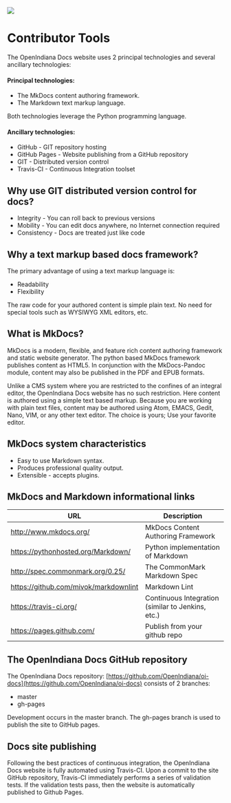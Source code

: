<!--

The contents of this Documentation are subject to the Public Documentation License Version 1.01
(the "License"); you may only use this Documentation if you comply with the terms of this License.
A copy of the License is available at http://illumos.org/license/PDL.

The Original Documentation is _________________.

The Initial Writer of the Original Documentation is ___________ Copyright (C)_________[Insert year(s)].
All Rights Reserved. (Initial Writer contact(s):________________[Insert hyperlink/alias]).

Contributor(s): ______________________________________.

Portions created by ______ are Copyright (C)_________[Insert year(s)].
All Rights Reserved. (Contributor contact(s):________________[Insert hyperlink/alias]).

-->

<img src = "../../Openindiana.png">

# Contributor Tools

The OpenIndiana Docs website uses 2 principal technologies and several ancillary technologies:

#### Principal technologies:

* The MkDocs content authoring framework.
* The Markdown text markup language.

Both technologies leverage the Python programming language.


#### Ancillary technologies:

* GitHub - GIT repository hosting
* GitHub Pages - Website publishing from a GitHub repository
* GIT - Distributed version control
* Travis-CI - Continuous Integration toolset


## Why use GIT distributed version control for docs?

* Integrity - You can roll back to previous versions
* Mobility - You can edit docs anywhere, no Internet connection required
* Consistency - Docs are treated just like code


## Why a text markup based docs framework?

The primary advantage of using a text markup language is:

* Readability
* Flexibility

The raw code for your authored content is simple plain text.
No need for special tools such as WYSIWYG XML editors, etc.


## What is MkDocs?

MkDocs is a modern, flexible, and feature rich content authoring framework and static website generator.
The python based MkDocs framework publishes content as HTML5.
In conjunction with the MkDocs-Pandoc module, content may also be published in the PDF and EPUB formats.

Unlike a CMS system where you are restricted to the confines of an integral editor, the OpenIndiana Docs website has no such restriction.
Here content is authored using a simple text based markup.
Because you are working with plain text files, content may be authored using Atom, EMACS, Gedit, Nano, VIM, or any other text editor.
The choice is yours; Use your favorite editor.


## MkDocs system characteristics

* Easy to use Markdown syntax.
* Produces professional quality output.
* Extensible - accepts plugins.


## MkDocs and Markdown informational links

| URL | Description
|---|---
| <http://www.mkdocs.org/> | MkDocs Content Authoring Framework
| <https://pythonhosted.org/Markdown/> | Python implementation of Markdown
| <http://spec.commonmark.org/0.25/> | The CommonMark Markdown Spec
| <https://github.com/mivok/markdownlint> | Markdown Lint
| <https://travis-ci.org/> | Continuous Integration (similar to Jenkins, etc.)
| <https://pages.github.com/> | Publish from your github repo


## The OpenIndiana Docs GitHub repository

The OpenIndiana Docs repository: [https://github.com/OpenIndiana/oi-docs](https://github.com/OpenIndiana/oi-docs) consists of 2 branches:

* master
* gh-pages

Development occurs in the master branch.
The gh-pages branch is used to publish the site to GitHub pages.


## Docs site publishing

Following the best practices of continuous integration, the OpenIndiana Docs website is fully automated using Travis-CI.
Upon a commit to the site GitHub repository, Travis-CI immediately performs a series of validation tests.
If the validation tests pass, then the website is automatically published to Github Pages.

